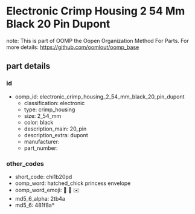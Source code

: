 # Electronic Crimp Housing 2 54 Mm Black 20 Pin Dupont  

note: This is part of OOMP the Oopen Organization Method For Parts. For more details: https://github.com/oomlout/oomp_base

##  part details





### id
* oomp_id: electronic_crimp_housing_2_54_mm_black_20_pin_dupont
  * classification: electronic
  * type: crimp_housing
  * size: 2_54_mm
  * color: black
  * description_main: 20_pin
  * description_extra: dupont
  * manufacturer: 
  * part_number: 

### other_codes
* short_code: chi1b20pd
* oomp_word: hatched_chick princess envelope
* oomp_word_emoji: :hatched_chick: :princess: :envelope:
* md5_6_alpha: 2tb4a
* md5_6: 481f8a* 